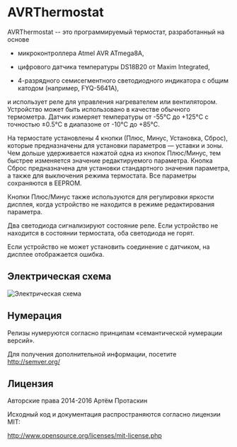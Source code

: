 # AVRThermostat

AVRThermostat -- это программируемый термостат, разработанный на основе

* микроконтроллера Atmel AVR ATmega8A,

* цифрового датчика температуры DS18B20 от Maxim Integrated,

* 4-разрядного семисегментного светодиодного индикатора с общим катодом
(например, FYQ-5641A),

и использует реле для управления нагревателем или вентилятором. Устройство
может быть использовано в качестве обычного термометра. Датчик измеряет
температуры от -55°C до +125°C с точностью ±0.5°C в диапазоне от -10°C до +85°C.

На термостате установлены 4 кнопки (Плюс, Минус, Установка, Сброс), которые
предназначены для установки параметров — уставки и зоны. Чем дольше удерживается
нажатой одна из кнопок Плюс/Минус, тем быстрее изменяется значение
редактируемого параметра. Кнопка Сброс предназначена для установки стандартного
значения параметра, а также для выключения режима термостата. Все параметры
сохраняются в EEPROM.

Кнопки Плюс/Минус также используются для регулировки яркости дисплея, когда
устройство не находится в режиме редактирования параметра.

Два светодиода сигнализируют состояние реле. Если устройство не находится в
состоянии термостата, оба светодиода не горят.

Если устройство не может установить соединение с датчиком, на дисплее
отображается ошибка.

## Электрическая схема

![Электрическая схема](http://artyom.protaskin.ru/storage/avrthermostat/pictures/avrthermostat-circuit-r21.png)

## Нумерация

Релизы нумеруются согласно принципам «семантической нумерации версий».

Для получения дополнительной информации, посетите http://semver.org/

## Лицензия

Авторские права 2014-2016 Артём Протаскин

Исходный код и документация распространяются согласно лицензии MIT:

http://www.opensource.org/licenses/mit-license.php
